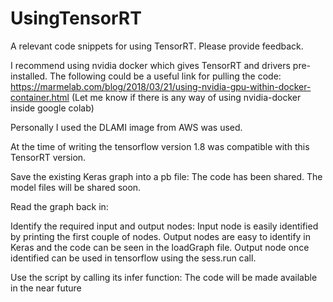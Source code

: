 # UsingTensorRT
A relevant code snippets for using TensorRT. Please provide feedback.

I recommend using nvidia docker which gives TensorRT and drivers pre-installed. The following could be a useful link for pulling the code:
https://marmelab.com/blog/2018/03/21/using-nvidia-gpu-within-docker-container.html
(Let me know if there is any way of using nvidia-docker inside google colab)

Personally I used the DLAMI image from AWS was used. 

At the time of writing the tensorflow version 1.8 was compatible with this TensorRT version.

Save the existing Keras graph into a pb file:
The code has been shared. The model files will be shared soon.

Read the graph back in: 

Identify the required input and output nodes:
Input node is easily identified by printing the first couple of nodes. Output nodes are easy to identify in Keras and the code can be seen in the loadGraph file.
Output node once identified can be used in tensorflow using the sess.run call.

Use the script by calling its infer function:
The code will be made available in the near future
